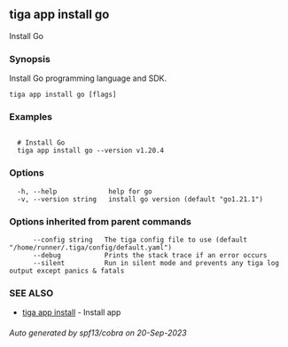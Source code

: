 ## tiga app install go

Install Go

### Synopsis

Install Go programming language and SDK.

```
tiga app install go [flags]
```

### Examples

```

  # Install Go
  tiga app install go --version v1.20.4

```

### Options

```
  -h, --help             help for go
  -v, --version string   install go version (default "go1.21.1")
```

### Options inherited from parent commands

```
      --config string   The tiga config file to use (default "/home/runner/.tiga/config/default.yaml")
      --debug           Prints the stack trace if an error occurs
      --silent          Run in silent mode and prevents any tiga log output except panics & fatals
```

### SEE ALSO

* [tiga app install](tiga_app_install.md)	 - Install app

###### Auto generated by spf13/cobra on 20-Sep-2023
